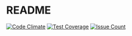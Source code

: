 # README
[![Code Climate](https://codeclimate.com/github/Kotany-IF070-WebUI-RoR/NewVasjuky/badges/gpa.svg)](https://codeclimate.com/github/Kotany-IF070-WebUI-RoR/NewVasjuky)
[![Test Coverage](https://codeclimate.com/github/Kotany-IF070-WebUI-RoR/NewVasjuky/badges/coverage.svg)](https://codeclimate.com/github/Kotany-IF070-WebUI-RoR/NewVasjuky/coverage)
[![Issue Count](https://codeclimate.com/github/Kotany-IF070-WebUI-RoR/NewVasjuky/badges/issue_count.svg)](https://codeclimate.com/github/Kotany-IF070-WebUI-RoR/NewVasjuky)
